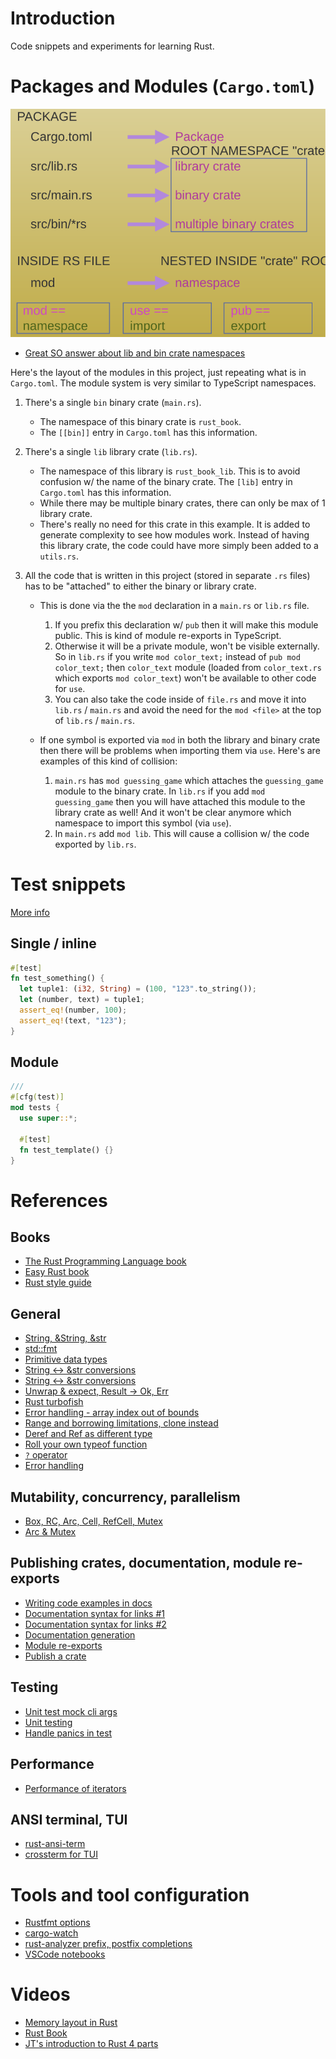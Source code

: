 # Introduction

Code snippets and experiments for learning Rust.

# Packages and Modules (`Cargo.toml`)

![Diagram](./docs/rust-package.svg)

- [Great SO answer about lib and bin crate namespaces](https://stackoverflow.com/a/57767413/2085356)

Here's the layout of the modules in this project, just repeating what is in `Cargo.toml`. The module
system is very similar to TypeScript namespaces.

1. There's a single `bin` binary crate (`main.rs`).

   - The namespace of this binary crate is `rust_book`.
   - The `[[bin]]` entry in `Cargo.toml` has this information.

2. There's a single `lib` library crate (`lib.rs`).

   - The namespace of this library is `rust_book_lib`. This is to avoid confusion w/ the name of the
     binary crate. The `[lib]` entry in `Cargo.toml` has this information.
   - While there may be multiple binary crates, there can only be max of 1 library crate.
   - There's really no need for this crate in this example. It is added to generate complexity to
     see how modules work. Instead of having this library crate, the code could have more simply
     been added to a `utils.rs`.

3. All the code that is written in this project (stored in separate `.rs` files) has to be
   "attached" to either the binary or library crate.

   - This is done via the the `mod` declaration in a `main.rs` or `lib.rs` file.

     1. If you prefix this declaration w/ `pub` then it will make this module public. This is kind
        of module re-exports in TypeScript.
     2. Otherwise it will be a private module, won't be visible externally. So in `lib.rs` if you
        write `mod color_text;` instead of `pub mod color_text;` then `color_text` module (loaded
        from `color_text.rs` which exports `mod color_text`) won't be available to other code for
        `use`.
     3. You can also take the code inside of `file.rs` and move it into `lib.rs` / `main.rs` and
        avoid the need for the `mod <file>` at the top of `lib.rs` / `main.rs`.

   - If one symbol is exported via `mod` in both the library and binary crate then there will be
     problems when importing them via `use`. Here's are examples of this kind of collision:

     1. `main.rs` has `mod guessing_game` which attaches the `guessing_game` module to the binary
        crate. In `lib.rs` if you add `mod guessing_game` then you will have attached this module to
        the library crate as well! And it won't be clear anymore which namespace to import this
        symbol (via `use`).
     2. In `main.rs` add `mod lib`. This will cause a collision w/ the code exported by `lib.rs`.

# Test snippets

[More info](https://doc.rust-lang.org/rust-by-example/testing/unit_testing.html)

## Single / inline

```rust
#[test]
fn test_something() {
  let tuple1: (i32, String) = (100, "123".to_string());
  let (number, text) = tuple1;
  assert_eq!(number, 100);
  assert_eq!(text, "123");
}
```

## Module

```rust
///
#[cfg(test)]
mod tests {
  use super::*;

  #[test]
  fn test_template() {}
}
```

# References

## Books

- [The Rust Programming Language book](https://doc.rust-lang.org/book/)
- [Easy Rust book](https://fongyoong.github.io/easy_rust/)
- [Rust style guide](https://doc.rust-lang.org/1.0.0/style/ownership/builders.html)

## General

- [String, &String, &str](https://www.ameyalokare.com/rust/2017/10/12/rust-str-vs-String.html)
- [std::fmt](https://doc.rust-lang.org/std/fmt/)
- [Primitive data types](https://learning-rust.github.io/docs/a8.primitive_data_types.html)
- [String <-> &str conversions](https://blog.mgattozzi.dev/how-do-i-str-string/)
- [String <-> &str conversions](https://stackoverflow.com/a/29026565/2085356)
- [Unwrap & expect, Result -> Ok, Err](https://learning-rust.github.io/docs/e4.unwrap_and_expect.html)
- [Rust turbofish](https://techblog.tonsser.com/posts/what-is-rusts-turbofish)
- [Error handling - array index out of bounds](https://users.rust-lang.org/t/array-out-of-bound-error-handling/26939)
- [Range and borrowing limitations, clone instead](https://stackoverflow.com/a/62480671/2085356)
- [Deref and Ref as different type](https://stackoverflow.com/a/41273331/2085356)
- [Roll your own typeof function](https://stackoverflow.com/a/58119924/2085356)
- [`?` operator](https://doc.rust-lang.org/reference/expressions/operator-expr.html#the-question-mark-operator)
- [Error handling](https://stevedonovan.github.io/rust-gentle-intro/6-error-handling.html)

## Mutability, concurrency, parallelism

- [Box, RC, Arc, Cell, RefCell, Mutex](https://tekshinobi.com/rust-tips-box-rc-arc-cell-refcell-mutex)
- [Arc & Mutex](https://aeshirey.github.io/code/2020/12/23/arc-mutex-in-rust.html)

## Publishing crates, documentation, module re-exports

- [Writing code examples in docs](https://blog.guillaume-gomez.fr/articles/2020-03-12+Guide+on+how+to+write+documentation+for+a+Rust+crate)
- [Documentation syntax for links #1](https://doc.rust-langq.org/rustdoc/linking-to-items-by-name.html)
- [Documentation syntax for links #2](https://stackoverflow.com/questions/31582064/how-to-link-to-other-fns-structs-enums-traits-in-rustdoc)
- [Documentation generation](https://doc.rust-lang.org/book/ch14-02-publishing-to-crates-io.html#making-useful-documentation-comments)
- [Module re-exports](https://doc.rust-lang.org/book/ch14-02-publishing-to-crates-io.html#documentation-comments-as-tests)
- [Publish a crate](https://doc.rust-lang.org/book/ch14-02-publishing-to-crates-io.html#setting-up-a-cratesio-account)

## Testing

- [Unit test mock cli args](https://stackoverflow.com/a/54594023/2085356)
- [Unit testing](https://doc.rust-lang.org/rust-by-example/testing/unit_testing.html)
- [Handle panics in test](https://stackoverflow.com/questions/26469715/how-do-i-write-a-rust-unit-test-that-ensures-that-a-panic-has-occurred)

## Performance

- [Performance of iterators](https://doc.rust-lang.org/book/ch13-04-performance.html)

## ANSI terminal, TUI

- [rust-ansi-term](https://github.com/ogham/rust-ansi-term)
- [crossterm for TUI](https://www.jntrnr.com/porting-the-pikachu/)

# Tools and tool configuration

- [Rustfmt options](https://rust-lang.github.io/rustfmt/)
- [cargo-watch](https://crates.io/crates/cargo-watch)
- [rust-analyzer prefix, postfix completions](https://rust-analyzer.github.io/manual.html#user-snippet-completions)
- [VSCode notebooks](https://code.visualstudio.com/blogs/2021/11/08/custom-notebooks)

# Videos

- [Memory layout in Rust](https://youtu.be/rDoqT-a6UFg)
- [Rust Book](https://www.youtube.com/playlist?list=PLai5B987bZ9CoVR-QEIN9foz4QCJ0H2Y8)
- [JT's introduction to Rust 4 parts](https://www.youtube.com/playlist?list=PLP2yfE2-FXdQmXLvrQ5QN64enbF_KCYQW)

